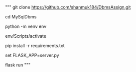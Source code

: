"""
git clone https://github.com/shanmuk184/DbmsAssign.git

cd MySqlDbms

python -m venv env

env/Scripts/activate

pip install -r requirements.txt

set FLASK_APP=server.py

flask run
"""